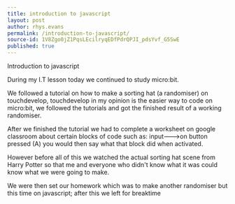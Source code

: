 ```yaml
---
title: introduction to javascript
layout: post
author: rhys.evans
permalink: /introduction-to-javascript/
source-id: 1V8Zgo0jZ1PqsLEcilryqEDfPdrQPJI_pdsYvf_G5SwE
published: true
---
```

Introduction to javascript

During my I.T lesson today we continued to study micro:bit.

We followed a tutorial on how to make a sorting hat (a randomiser) on touchdevelop, touchdevelop in my opinion is the easier way to code on micro:bit, we followed the tutorials and got the finished result of a working randomiser.

After we finished the tutorial we had to complete a worksheet on google classroom about certain blocks of code such as: input--->on button pressed (A) you would then say what that block did when activated.

However before all of this we watched the actual sorting hat scene from Harry Potter so that me and everyone who didn't know what it was could know what we were going to make.

We were then set our homework which was to make another randomiser but this time on javascript; after this we left for breaktime 

